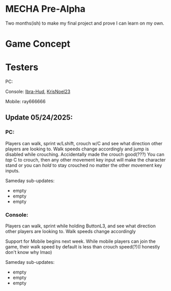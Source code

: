 # MECHA Pre-Alpha
Two months(ish) to make my final project and prove I can learn on my own.

# Game Concept

# Testers
PC: 

Console: [Ibra-Hud](https://github.com/Ibra-Hud), [KrisNoel23](https://github.com/KrisNoel23)

Mobile: ray666666

## Update 05/24/2025:
### PC: 
Players can walk, sprint w/Lshift, crouch w/C and see what direction other players are looking to. Walk speeds change accordingly and jump is disabled while crouching. Accidentally made the crouch good(???) You can _tap_ C to crouch, then any other movement key input will make the character stand or you can *hold* to stay crouched no matter the other movement key inputs.

Sameday sub-updates:
- empty
- empty
- empty

### Console:
Players can walk, sprint while holding ButtonL3, and see what direction other players are looking to. Walk speeds change accordingly

Support for Mobile begins next week. While mobile players can join the game, their walk speed by default is less than crouch speed(?)(I honestly don't know why lmao)

Sameday sub-updates:
- empty
- empty
- empty
